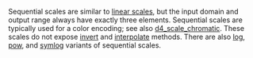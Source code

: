 Sequential scales are similar to [linear scales](https://pub.dev/documentation/d4_scale/latest/topics/Linear%20scales-topic.html), but the input domain and output range always have exactly three elements. Sequential scales are typically used for a color encoding; see also [d4_scale_chromatic](hhttps://pub.dev/documentation/d4_scale_chromatic/latest/d4_scale_chromatic/d4_scale_chromatic-library.html). These scales do not expose [invert](https://pub.dev/documentation/d4_scale/latest/d4_scale/ScaleContinuousNumberExtension/invert.html) and [interpolate](https://pub.dev/documentation/d4_scale/latest/d4_scale/ScaleLinear/inerpolate.html) methods. There are also [log](https://pub.dev/documentation/d4_scale/latest/d4_scale/ScaleSequentialLog.html), [pow](https://pub.dev/documentation/d4_scale/latest/d4_scale/ScaleSequentialPow.html), and [symlog](https://pub.dev/documentation/d4_scale/latest/d4_scale/ScaleSequentialSymlog.html) variants of sequential scales.